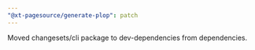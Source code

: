 ```yaml
---
"@xt-pagesource/generate-plop": patch
---
```


Moved changesets/cli package to dev-dependencies from dependencies.
